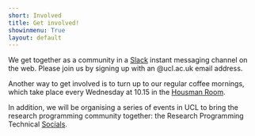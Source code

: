 ```yaml
---
short: Involved
title: Get involved!
showinmenu: True
layout: default
---
```


We get together as a community in a [Slack](https://ucl-programming-hub.slack.com/) instant messaging channel on the web.
Please join us by signing up with an @ucl.ac.uk email address.

Another way to get involved is to turn up to our regular coffee mornings, which take place every Wednesday at 10.15 in the [Housman Room](http://www.ucl.ac.uk/maps/housman-room).

In addition, we will be organising a series of events in UCL to bring the research programming community together: the Research Programming Technical [Socials](socials.html).
